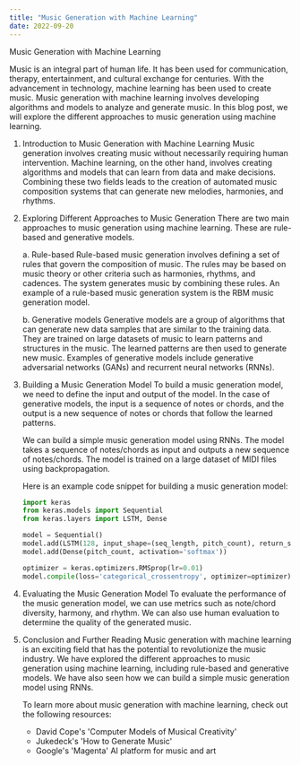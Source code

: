 ```yaml
---
title: "Music Generation with Machine Learning"
date: 2022-09-20
---
```





Music Generation with Machine Learning

Music is an integral part of human life. It has been used for communication, therapy, entertainment, and cultural exchange for centuries. With the advancement in technology, machine learning has been used to create music. Music generation with machine learning involves developing algorithms and models to analyze and generate music. In this blog post, we will explore the different approaches to music generation using machine learning.

1. Introduction to Music Generation with Machine Learning
   Music generation involves creating music without necessarily requiring human intervention. Machine learning, on the other hand, involves creating algorithms and models that can learn from data and make decisions. Combining these two fields leads to the creation of automated music composition systems that can generate new melodies, harmonies, and rhythms.

2. Exploring Different Approaches to Music Generation
   There are two main approaches to music generation using machine learning. These are rule-based and generative models.

   a. Rule-based
   Rule-based music generation involves defining a set of rules that govern the composition of music. The rules may be based on music theory or other criteria such as harmonies, rhythms, and cadences. The system generates music by combining these rules. An example of a rule-based music generation system is the RBM music generation model.

   b. Generative models
   Generative models are a group of algorithms that can generate new data samples that are similar to the training data. They are trained on large datasets of music to learn patterns and structures in the music. The learned patterns are then used to generate new music. Examples of generative models include generative adversarial networks (GANs) and recurrent neural networks (RNNs).

3. Building a Music Generation Model
   To build a music generation model, we need to define the input and output of the model. In the case of generative models, the input is a sequence of notes or chords, and the output is a new sequence of notes or chords that follow the learned patterns.

   We can build a simple music generation model using RNNs. The model takes a sequence of notes/chords as input and outputs a new sequence of notes/chords. The model is trained on a large dataset of MIDI files using backpropagation.

   Here is an example code snippet for building a music generation model:

   ```python
   import keras
   from keras.models import Sequential
   from keras.layers import LSTM, Dense

   model = Sequential()
   model.add(LSTM(128, input_shape=(seq_length, pitch_count), return_sequences=True))
   model.add(Dense(pitch_count, activation='softmax'))

   optimizer = keras.optimizers.RMSprop(lr=0.01)
   model.compile(loss='categorical_crossentropy', optimizer=optimizer)
   ```

4. Evaluating the Music Generation Model
   To evaluate the performance of the music generation model, we can use metrics such as note/chord diversity, harmony, and rhythm. We can also use human evaluation to determine the quality of the generated music.

5. Conclusion and Further Reading
   Music generation with machine learning is an exciting field that has the potential to revolutionize the music industry. We have explored the different approaches to music generation using machine learning, including rule-based and generative models. We have also seen how we can build a simple music generation model using RNNs.

   To learn more about music generation with machine learning, check out the following resources:

   - David Cope's 'Computer Models of Musical Creativity'
   - Jukedeck's 'How to Generate Music'
   - Google's 'Magenta' AI platform for music and art


